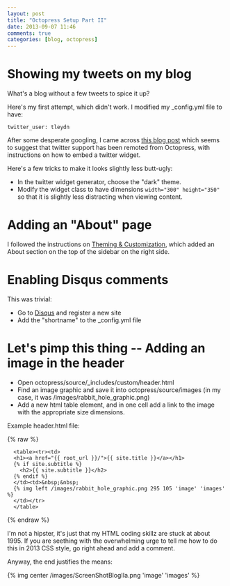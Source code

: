```yaml
---
layout: post
title: "Octopress Setup Part II"
date: 2013-09-07 11:46
comments: true
categories: [blog, octopress]
---
```


# Showing my tweets on my blog

What's a blog without a few tweets to spice it up?

Here's my first attempt, which didn't work.  I modified my _config.yml file to have:

```
twitter_user: tleydn
```

After some desperate googling, I came across [this blog post](http://blog.jmac.org/blog/2013/03/30/putting-twitter-back-into-octopress/) which seems to suggest that twitter support has been remoted from Octopress, with instructions on how to embed a twitter widget.

Here's a few tricks to make it looks slightly less butt-ugly:

* In the twitter widget generator, choose the "dark" theme.
* Modify the widget class to have dimensions `width="300" height="350"` so that it is slightly less distracting when viewing content.

# Adding an "About" page

I followed the instructions on [Theming & Customization](http://octopress.org/docs/theme/template/), which added an About section on the top of the sidebar on the right side.

# Enabling Disqus comments

This was trivial:

* Go to [Disqus](http://disqus.com) and register a new site
* Add the "shortname" to the _config.yml file

# Let's pimp this thing -- Adding an image in the header

* Open octopress/source/_includes/custom/header.html
* Find an image graphic and save it into octopress/source/images (in my case, it was /images/rabbit_hole_graphic.png)
* Add a new html table element, and in one cell add a link to the image with the appropriate size dimensions.

Example header.html file:

{% raw %}
```
  <table><tr><td>
  <h1><a href="{{ root_url }}/">{{ site.title }}</a></h1>
  {% if site.subtitle %}
    <h2>{{ site.subtitle }}</h2>
  {% endif %}
  </td><td>&nbsp;&nbsp;
  {% img left /images/rabbit_hole_graphic.png 295 105 'image' 'images' %}
  </td></tr>
  </table>

```
{% endraw %}

I'm not a hipster, it's just that my HTML coding skillz are stuck at about 1995.  If you are seething with the overwhelming urge to tell me how to do this in 2013 CSS style, go right ahead and add a comment.

Anyway, the end justifies the means:

{% img center /images/ScreenShotBlogIIa.png 'image' 'images' %}
